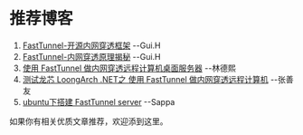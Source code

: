 # 推荐博客
1. [FastTunnel-开源内网穿透框架](https://www.cnblogs.com/springhgui/p/15005329.html) --Gui.H
2. [FastTunnel-内网穿透原理揭秘](https://www.cnblogs.com/springhgui/p/15016129.html) --Gui.H
3. [使用 FastTunnel 做内网穿透远程计算机桌面服务器](https://blog.lindexi.com/post/%E4%BD%BF%E7%94%A8-FastTunnel-%E5%81%9A%E5%86%85%E7%BD%91%E7%A9%BF%E9%80%8F%E8%BF%9C%E7%A8%8B%E8%AE%A1%E7%AE%97%E6%9C%BA%E6%A1%8C%E9%9D%A2%E6%9C%8D%E5%8A%A1%E5%99%A8.html) --林德熙
4. [测试龙芯 LoongArch .NET之 使用 FastTunnel 做内网穿透远程计算机](https://mp.weixin.qq.com/s/w594zXv4IUHrvP0JOYys0Q) --张善友
5. [ubuntu下搭建 FastTunnel server](https://www.yuque.com/jinguangyang/lewm9x/hmiuc6) --Sappa
 
如果你有相关优质文章推荐，欢迎添到这里。
